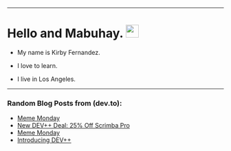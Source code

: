 
<img src="https://komarev.com/ghpvc/?username=kirbygit&style=flat-square&color=blue" alt=""/>

---
<h1>
  Hello and Mabuhay.
  <img src="https://media.giphy.com/media/hvRJCLFzcasrR4ia7z/giphy.gif" width="30px"/>
</h1>

- My name is Kirby Fernandez.

- I love to learn.

- I live in Los Angeles.

---

### Random Blog Posts from (dev.to):
<!-- BLOG-POST-LIST:START -->
- [Meme Monday](https://dev.to/ben/meme-monday-4pki)
- [New DEV++ Deal: 25% Off Scrimba Pro](https://dev.to/devteam/new-dev-deal-25-off-scrimba-pro-3eed)
- [Meme Monday](https://dev.to/ben/meme-monday-49ph)
- [Introducing DEV++](https://dev.to/devteam/introducing-dev-2k6d)
<!-- BLOG-POST-LIST:END -->
